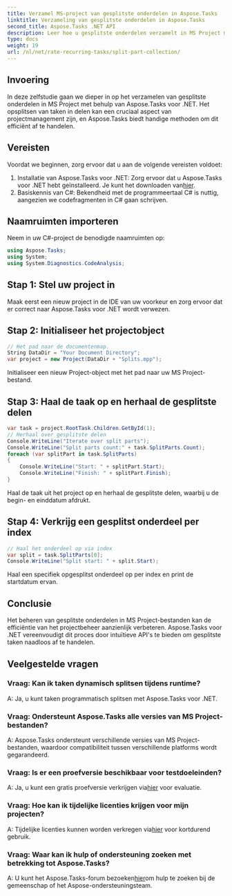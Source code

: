 ```yaml
---
title: Verzamel MS-project van gesplitste onderdelen in Aspose.Tasks
linktitle: Verzameling van gesplitste onderdelen in Aspose.Tasks
second_title: Aspose.Tasks .NET API
description: Leer hoe u gesplitste onderdelen verzamelt in MS Project met behulp van Aspose.Tasks voor .NET. Deze uitgebreide tutorial begeleidt u stap voor stap door het proces.
type: docs
weight: 19
url: /nl/net/rate-recurring-tasks/split-part-collection/
---
```

## Invoering
In deze zelfstudie gaan we dieper in op het verzamelen van gesplitste onderdelen in MS Project met behulp van Aspose.Tasks voor .NET. Het opsplitsen van taken in delen kan een cruciaal aspect van projectmanagement zijn, en Aspose.Tasks biedt handige methoden om dit efficiënt af te handelen.
## Vereisten
Voordat we beginnen, zorg ervoor dat u aan de volgende vereisten voldoet:
1. Installatie van Aspose.Tasks voor .NET: Zorg ervoor dat u Aspose.Tasks voor .NET hebt geïnstalleerd. Je kunt het downloaden van[hier](https://releases.aspose.com/tasks/net/).
2. Basiskennis van C#: Bekendheid met de programmeertaal C# is nuttig, aangezien we codefragmenten in C# gaan schrijven.

## Naamruimten importeren
Neem in uw C#-project de benodigde naamruimten op:
```csharp
using Aspose.Tasks;
using System;
using System.Diagnostics.CodeAnalysis;

```

## Stap 1: Stel uw project in
Maak eerst een nieuw project in de IDE van uw voorkeur en zorg ervoor dat er correct naar Aspose.Tasks voor .NET wordt verwezen.
## Stap 2: Initialiseer het projectobject
```csharp
// Het pad naar de documentenmap.
String DataDir = "Your Document Directory";
var project = new Project(DataDir + "Splits.mpp");
```
Initialiseer een nieuw Project-object met het pad naar uw MS Project-bestand.
## Stap 3: Haal de taak op en herhaal de gesplitste delen
```csharp
var task = project.RootTask.Children.GetById(1);
// Herhaal over gesplitste delen
Console.WriteLine("Iterate over split parts");
Console.WriteLine("Split parts count:" + task.SplitParts.Count);
foreach (var splitPart in task.SplitParts)
{
    Console.WriteLine("Start: " + splitPart.Start);
    Console.WriteLine("Finish: " + splitPart.Finish);
}
```
Haal de taak uit het project op en herhaal de gesplitste delen, waarbij u de begin- en einddatum afdrukt.
## Stap 4: Verkrijg een gesplitst onderdeel per index
```csharp
// Haal het onderdeel op via index
var split = task.SplitParts[0];
Console.WriteLine("Split start: " + split.Start);
```
Haal een specifiek opgesplitst onderdeel op per index en print de startdatum ervan.

## Conclusie
Het beheren van gesplitste onderdelen in MS Project-bestanden kan de efficiëntie van het projectbeheer aanzienlijk verbeteren. Aspose.Tasks voor .NET vereenvoudigt dit proces door intuïtieve API's te bieden om gesplitste taken naadloos af te handelen.
## Veelgestelde vragen
### Vraag: Kan ik taken dynamisch splitsen tijdens runtime?
A: Ja, u kunt taken programmatisch splitsen met Aspose.Tasks voor .NET.
### Vraag: Ondersteunt Aspose.Tasks alle versies van MS Project-bestanden?
A: Aspose.Tasks ondersteunt verschillende versies van MS Project-bestanden, waardoor compatibiliteit tussen verschillende platforms wordt gegarandeerd.
### Vraag: Is er een proefversie beschikbaar voor testdoeleinden?
 A: Ja, u kunt een gratis proefversie verkrijgen via[hier](https://releases.aspose.com/) voor evaluatie.
### Vraag: Hoe kan ik tijdelijke licenties krijgen voor mijn projecten?
 A: Tijdelijke licenties kunnen worden verkregen via[hier](https://purchase.aspose.com/temporary-license/) voor kortdurend gebruik.
### Vraag: Waar kan ik hulp of ondersteuning zoeken met betrekking tot Aspose.Tasks?
 A: U kunt het Aspose.Tasks-forum bezoeken[hier](https://forum.aspose.com/c/tasks/15)om hulp te zoeken bij de gemeenschap of het Aspose-ondersteuningsteam.